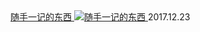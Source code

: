 <div class="card">
    <a href="docs/c.md">
        随手一记的东西
        <img src="http://hbfile.b0.upaiyun.com/img/home/banner/1bc004d49cb173857cf75507141a33a0070e7a831040a6" class="card-img" alt="随手一记的东西" />
        <a class="card-time">2017.12.23</a>
    </a>
</div>
